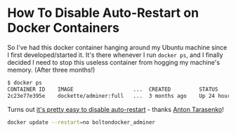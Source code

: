 # How To Disable Auto-Restart on Docker Containers

So I've had this docker container hanging around my Ubuntu machine since I first developed/started it. It's there whenever I run `docker ps`, and I finally decided I need to stop this useless container from hogging my machine's memory. (After three months!)

```bash
$ docker ps
CONTAINER ID    IMAGE                   ...  CREATED         STATUS          NAMES
2c23e77e395e    dockette/adminer:full   ...  3 months ago    Up 24 hours     boltondocker_adminer_1
```

Turns out [it's pretty easy to disable auto-restart][1] - thanks [Anton Tarasenko][2]!

```bash
docker update --restart=no boltondocker_adminer
```

[1]: https://stackoverflow.com/questions/37599128/docker-how-do-you-disable-auto-restart-on-a-container
[2]: https://stackoverflow.com/users/911945/anton-tarasenko